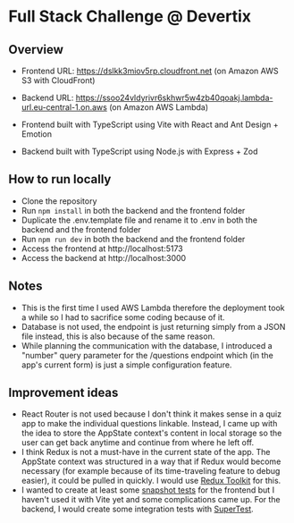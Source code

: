 # Full Stack Challenge @ Devertix

## Overview

- Frontend URL: https://dslkk3miov5rp.cloudfront.net (on Amazon AWS S3 with CloudFront)
- Backend URL:
  https://ssoo24vldyrivr6skhwr5w4zb40qoakj.lambda-url.eu-central-1.on.aws (on Amazon AWS Lambda)

- Frontend built with TypeScript using Vite with React and Ant Design + Emotion
- Backend built with TypeScript using Node.js with Express + Zod

## How to run locally

- Clone the repository
- Run `npm install` in both the backend and the frontend folder
- Duplicate the .env.template file and rename it to .env in both the backend and the frontend folder
- Run `npm run dev` in both the backend and the frontend folder
- Access the frontend at http://localhost:5173
- Access the backend at http://localhost:3000

## Notes

- This is the first time I used AWS Lambda therefore the deployment took a while so I had to sacrifice some coding because of it.
- Database is not used, the endpoint is just returning simply from a JSON file instead, this is also because of the same reason.
- While planning the communication with the database, I introduced a "number" query parameter for the /questions endpoint which (in the app's current form) is just a simple configuration feature.

## Improvement ideas

- React Router is not used because I don't think it makes sense in a quiz app to make the individual questions linkable. Instead, I came up with the idea to store the AppState context's content in local storage so the user can get back anytime and continue from where he left off.
- I think Redux is not a must-have in the current state of the app. The AppState context was structured in a way that if Redux would become necessary (for example because of its time-traveling feature to debug easier), it could be pulled in quickly. I would use [Redux Toolkit](https://redux-toolkit.js.org/) for this.
- I wanted to create at least some [snapshot tests](https://vitest.dev/guide/snapshot.html) for the frontend but I haven't used it with Vite yet and some complications came up. For the backend, I would create some integration tests with [SuperTest](https://github.com/ladjs/supertest).
